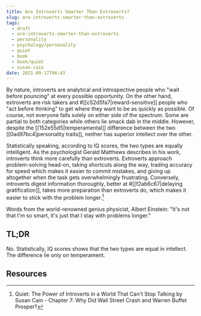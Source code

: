 ```yaml
---
title: Are Introverts Smarter Than Extroverts?
slug: are-introverts-smarter-than-extroverts
tags:
  - draft
  - are-introverts-smarter-than-extroverts
  - personality
  - psychology/personality
  - quiet
  - book
  - book/quiet
  - susan-cain
date: 2021-09-17T06:43
---
```



By nature, introverts are analytical and introspective people who "wait before
pouncing" at every possible opportunity. On the other hand, extroverts are risk
takers and #[[c52d5fa7|reward-sensitive]] people who "act before thinking" to
get where they want to be as quickly as possible. Of course, not everyone falls
solely on either side of the spectrum. Some are partial to both categories while
others lie smack dab in the middle. However, despite the
[[152e55d5|temperamental]] difference between the two
[[0ad97bc4|personality traits]], neither has superior intellect over the other.

Statistically speaking, according to IQ scores, the two types are equally
intelligent. As the psychologist Gerald Matthews describes in his work,
introverts think more carefully than extroverts. Extroverts approach
problem-solving head-on, taking shortcuts along the way, trading accuracy for
speed which makes it easier to commit mistakes, and giving up altogether when
the task gets overwhelmingly frustrating. Conversely, introverts digest
information thoroughly, better at #[[f2ab6c67|delaying gratification]], takes
more preparation than extroverts do, which makes it easier to stick with the
problem longer.[^1]

Words from the world-renowned genius physicist, Albert Einstein: "It's not that
I'm so smart, it's just that I stay with problems longer."

<div class="tldr">
  <h2>TL;DR</h2>
  <p>
    No. Statistically, IQ scores shows that the two types are equal in
    intellect. The difference lie only on temperament.
  </p>
</div>

## Resources

[^1]: Quiet: The Power of Introverts in a World That Can't Stop Talking by Susan Cain - Chapter 7: Why Did Wall Street Crash and Warren Buffet Prosper?
